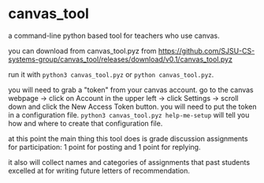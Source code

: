 # canvas_tool
a command-line python based tool for teachers who use canvas. 

you can download from canvas_tool.pyz from https://github.com/SJSU-CS-systems-group/canvas_tool/releases/download/v0.1/canvas_tool.pyz

run it with `python3 canvas_tool.pyz` or `python canvas_tool.pyz`.

you will need to grab a "token" from your canvas account. go to the canvas webpage -> click on Account in the upper left -> click Settings -> scroll down and click the New Access Token button. you will need to put the token in a configuration file. `python3 canvas_tool.pyz help-me-setup` will tell you how and where to create that configuration file.

at this point the main thing this tool does is grade discussion assignments for participation: 1 point for posting and 1 point for replying.

it also will collect names and categories of assignments that past students excelled at for writing future letters of recommendation.
